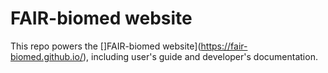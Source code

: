 # FAIR-biomed website

This repo powers the []FAIR-biomed website](https://fair-biomed.github.io/), including user's guide and developer's documentation. 
